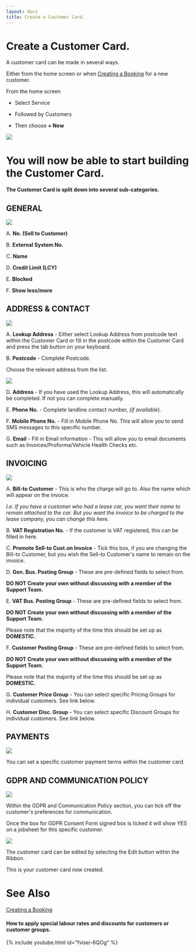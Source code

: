```yaml
---
layout: docs
title: Create a Customer Card.
---
```


#   Create a Customer Card. 

A customer card can be made in several ways.

Either from the home screen or when [Creating a Booking](docs/garagehive-create-a-booking.html "Creating a Booking") for a new customer. 

From the home screen 

*   Select Service 

*   Followed by Customers 

*   Then choose **+ New**

![](media/garagehive-create-a-customer-card1.png)

#   You will now be able to start building the Customer Card. 

####    The Customer Card is split down into several sub-categories. 

##  GENERAL 

![](media/garagehive-create-a-customer-card3.png)

A.  **No. (Sell to Customer)** 

B.  **External System No.**

C.  **Name**

D.  **Credit Limit (LCY)**

E.  **Blocked**

F.  **Show less/more** 

##  ADDRESS & CONTACT 

![](media/garagehive-create-a-customer-card4.png)

A.  **Lookup Address** - Either select Lookup Address from postcode text within the Customer Card or fill in the postcode within the Customer Card and press the tab button on your keyboard.  

B.  **Postcode** - Complete Postcode. 

Choose the relevant address from the list. 

![](media/garagehive-create-a-customer-card5.png)

D.  **Address** - If you have used the Lookup Address, this will automatically be completed. If not you can complete manually. 

E.  **Phone No.** - Complete landline contact number, *(if available*).

F.  **Mobile Phone No.** - Fill in Mobile Phone No. This will allow you to send SMS messages to this specific number. 

G.  **Email** - Fill in Email information - This will allow you to email documents such as Invoices/Proforma/Vehicle Health Checks etc. 

##  INVOICING 

![](media/garagehive-create-a-customer-card6.png)

A. **Bill-to Customer** - This is who the charge will go to. Also the name which will appear on the invoice.

*I.e. If you have a customer who had a lease car, you want their name to remain attached to the car. But you want the invoice to be charged to the lease company, you can change this here.*  


B.  **VAT Registration No.** - If the customer is VAT registered, this can be filled in here. 

C.  **Promote Sell-to Cust.on Invoice** - Tick this box, if you are changing the Bill-to Customer, but you wish the Sell-to Customer's name to remain on the invoice. 

D.  **Gen. Bus. Posting Group** - These are pre-defined fields to select from. 

**DO NOT Create your own without discussing with a member of the Support Team.**  

E.  **VAT Bus. Posting Group** - These are pre-defined fields to select from. 

**DO NOT Create your own without discussing with a member of the Support Team.**  

Please note that the majority of the time this should be set up as **DOMESTIC.**

F.  **Customer Posting Group** - These are pre-defined fields to select from. 

**DO NOT Create your own without discussing with a member of the Support Team.**  

Please note that the majority of the time this should be set up as **DOMESTIC.**

G.  **Customer Price Group** - You can select specific Pricing Groups for individual customers. See link below. 

H.  **Customer Disc. Group** - You can select specific Discount Groups for individual customers. See link below. 

##  PAYMENTS

![](media/garagehive-create-a-customer-card7.png)

You can set a specific customer payment terms within the customer card. 

## GDPR AND COMMUNICATION POLICY 

![](media/garagehive-create-a-customer-card10.png)

Within the GDPR and Communication Policy section, you can tick off the customer's preferences for communication. 

Once the box for GDPR Consent Form signed box is ticked it will show YES on a jobsheet for this specific customer.  

![](media/garagehive-create-a-customer-card11.png)

The customer card can be edited by selecting the Edit button within the Ribbon. 

This is your customer card now created. 

#   See Also

 [Creating a Booking](https://docs.garagehive.co.uk/docs/garagehive-create-a-booking.html "Creating a Booking") 

 ####   How to apply special labour rates and discounts for customers or customer groups. 

 {% include youtube.html id="fvisei-6QOg" %}


